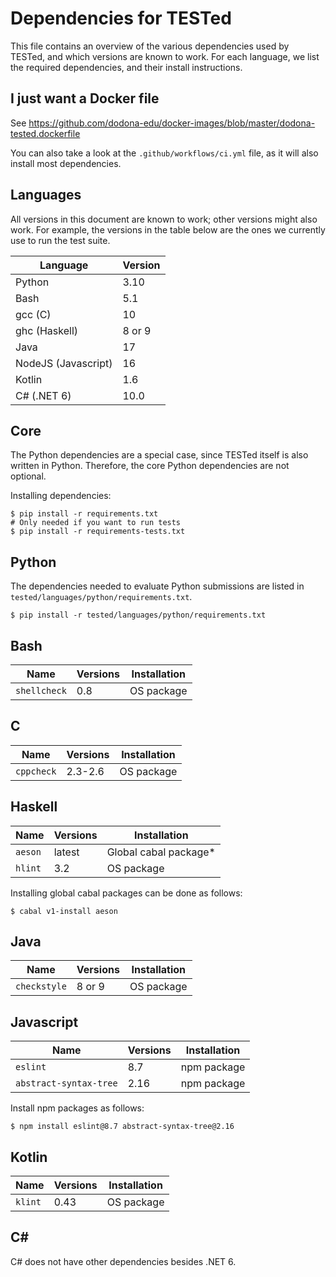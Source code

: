 # Dependencies for TESTed

This file contains an overview of the various dependencies used by TESTed, and which versions are known to work. For
each language, we list the required dependencies, and their install instructions.

## I just want a Docker file

See https://github.com/dodona-edu/docker-images/blob/master/dodona-tested.dockerfile

You can also take a look at the `.github/workflows/ci.yml` file, as it will also install most dependencies.

## Languages

All versions in this document are known to work; other versions might also work.
For example, the versions in the table below are the ones we currently use to run the test suite.

| Language            | Version |
|---------------------|---------|
| Python              | 3.10    |
| Bash                | 5.1     |
| gcc (C)             | 10      |
| ghc (Haskell)       | 8 or 9  |
| Java                | 17      |
| NodeJS (Javascript) | 16      |
| Kotlin              | 1.6     |
| C# (.NET 6)         | 10.0    |

## Core

The Python dependencies are a special case, since TESTed itself is also written in Python.
Therefore, the core Python dependencies are not optional.

Installing dependencies:

```shell
$ pip install -r requirements.txt
# Only needed if you want to run tests
$ pip install -r requirements-tests.txt
```

## Python

The dependencies needed to evaluate Python submissions are listed in `tested/languages/python/requirements.txt`.

```shell
$ pip install -r tested/languages/python/requirements.txt
```

## Bash

| Name         | Versions | Installation |
|--------------|----------|--------------|
| `shellcheck` | 0.8      | OS package   |

## C

| Name       | Versions | Installation |
|------------|----------|--------------|
| `cppcheck` | 2.3-2.6  | OS package   |

## Haskell

| Name      | Versions | Installation          |
|-----------|----------|-----------------------|
| `aeson`   | latest   | Global cabal package* |
| `hlint`   | 3.2      | OS package            |

Installing global cabal packages can be done as follows:

```shell
$ cabal v1-install aeson
```

## Java

| Name         | Versions | Installation |
|--------------|----------|--------------|
| `checkstyle` | 8 or  9  | OS package   |

## Javascript

| Name                    | Versions | Installation |
|-------------------------|----------|--------------|
| `eslint`                | 8.7      | npm package  |
| `abstract-syntax-tree`  | 2.16     | npm package  |

Install npm packages as follows:

```shell
$ npm install eslint@8.7 abstract-syntax-tree@2.16
```

## Kotlin

| Name                   | Versions | Installation |
|------------------------|----------|--------------|
| `klint`                | 0.43     | OS package   |


## C#

C# does not have other dependencies besides .NET 6.
